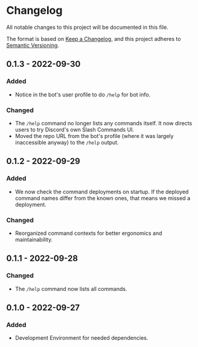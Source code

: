 # Changelog

All notable changes to this project will be documented in this file.

The format is based on [Keep a Changelog](https://keepachangelog.com/en/1.0.0/),
and this project adheres to [Semantic Versioning](https://semver.org/spec/v2.0.0.html).

## 0.1.3 - 2022-09-30
### Added
- Notice in the bot's user profile to do `/help` for bot info.

### Changed
- The `/help` command no longer lists any commands itself. It now directs users to  try Discord's own Slash Commands UI.
- Moved the repo URL from the bot's profile (where it was largely inaccessible anyway) to the `/help` output.

## 0.1.2 - 2022-09-29
### Added
- We now check the command deployments on startup. If the deployed command names differ from the known ones, that means we missed a deployment.

### Changed
- Reorganized command contexts for better ergonomics and maintainability.

## 0.1.1 - 2022-09-28
### Changed
- The `/help` command now lists all commands.

## 0.1.0 - 2022-09-27
### Added
- Development Environment for needed dependencies.
